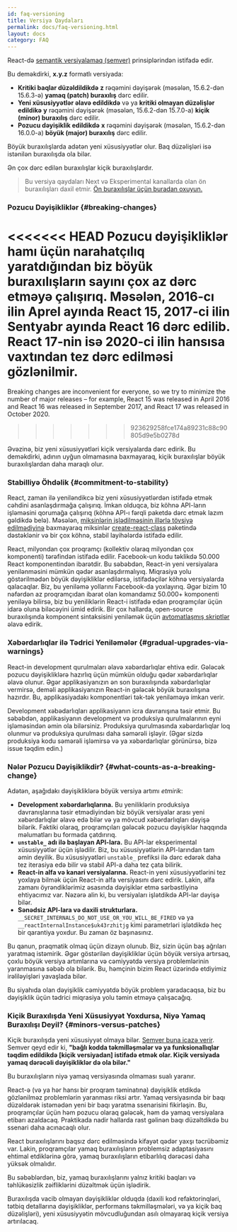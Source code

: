 ```yaml
---
id: faq-versioning
title: Versiya Qaydaları
permalink: docs/faq-versioning.html
layout: docs
category: FAQ
---
```


React-də [semantik versiyalamaq (semver)](https://semver.org/) prinsiplərindən istifadə edir.

Bu deməkdirki, **x.y.z** formatlı versiyada:

* **Kritiki baqlar düzəldildikdə** **z** rəqəmini dəyişərək (məsələn, 15.6.2-dən 15.6.3-ə) **yamaq (patch) buraxılış** dərc edilir.
* **Yeni xüsusiyyətlər əlavə edildikdə** və ya **kritiki olmayan düzəlişlər edildikə** **y** rəqəmini dəyişərək (məsələn, 15.6.2-dən 15.7.0-a) **kiçik (minor) buraxılış** dərc edilir.
* **Pozucu dəyişiklik edildikdə** **x** rəqəmini dəyişərək (məsələn, 15.6.2-dən 16.0.0-a) **böyük (major) buraxılış** dərc edilir.

Böyük buraxılışlarda adətən yeni xüsusiyyətlər olur. Baq düzəlişləri isə istənilən buraxılışda ola bilər.

Ən çox dərc edilən buraxılışlar kiçik buraxılışlardır.

> Bu versiya qaydaları Next və Eksperimental kanallarda olan ön buraxılışları daxil etmir. [Ön buraxılışlar üçün buradan oxuyun.](/docs/release-channels.html)

### Pozucu Dəyişikliklər {#breaking-changes}

<<<<<<< HEAD
Pozucu dəyişikliklər hamı üçün narahatçılıq yaratdığından biz böyük buraxılışların sayını çox az dərc etməyə çalışırıq. Məsələn, 2016-cı ilin Aprel ayında React 15, 2017-ci ilin Sentyabr ayında React 16 dərc edilib. React 17-nin isə 2020-ci ilin hansısa vaxtından tez dərc edilməsi gözlənilmir.
=======
Breaking changes are inconvenient for everyone, so we try to minimize the number of major releases – for example, React 15 was released in April 2016 and React 16 was released in September 2017, and React 17 was released in October 2020.
>>>>>>> 923629258fce174a89231c88c90805d9e5b0278d

Əvəzinə, biz yeni xüsusiyyətləri kiçik versiyalarda dərc edirik. Bu deməkdirki, adının uyğun olmamasına baxmayaraq, kiçik buraxılışlar böyük buraxılışlardan daha maraqlı olur.

### Stabilliyə Öhdəlik {#commitment-to-stability}

React, zaman ilə yeniləndikcə biz yeni xüsusiyyətlərdən istifadə etmək cəhdini asanlaşdırmağa çalışırıq. İmkan olduqca, biz köhnə API-ların işləməsini qorumağa çalışırıq (köhnə API-ı fərqli paketdə dərc etmək lazım gəldikdə belə). Məsələn, [miksinlərin işlədilməsinin illərlə tövsiyə edilmədiyinə](/blog/2016/07/13/mixins-considered-harmful.html) baxmayaraq miksinlər [create-react-class](/docs/react-without-es6.html#mixins) paketində dəstəklənir və bir çox köhnə, stabil layihələrdə istifadə edilir.

React, milyondan çox proqramçı (kollektiv olaraq milyondan çox komponenti) tərəfindən istifadə edilir. Facebook-un kodu təklikdə 50.000 React komponentindən ibarətdir. Bu səbəbdən, React-in yeni versiyalara yenilənməsini mümkün qədər asanlaşdırmalıyıq. Miqrasiya yolu göstərilmədən böyük dəyişikliklər edilərsə, istifadəçilər köhnə versiyalarda qalacaqlar. Biz, bu yeniləmə yollarını Facebook-da yoxlayırıq. Əgər bizim 10 nəfərdən az proqramçıdan ibarət olan komandamız 50.000+ komponenti yeniləyə bilirsə, biz bu yeniliklərin React-i istifadə edən proqramçılar üçün idarə oluna biləcəyini ümid edirik. Bir çox hallarda, open-source buraxılışında komponent sintaksisini yeniləmək üçün [avtomatlaşmış skriptlər](https://github.com/reactjs/react-codemod) əlavə edirik.

### Xəbərdarlıqlar ilə Tədrici Yeniləmələr {#gradual-upgrades-via-warnings}

React-in development qurulmaları əlavə xəbərdarlıqlar ehtiva edir. Gələcək pozucu dəyişikliklərə hazırlıq üçün mümkün olduğu qədər xəbərdarlıqlar əlavə olunur. Əgər applikasiyanızın ən son buraxılışında xəbərdarlıqlar vermirsə, deməli applikasiyanızın React-in gələcək böyük buraxılışına hazırdır. Bu, applikasiyadakı komponentləri tək-tək yeniləməyə imkan verir.

Development xəbədarlıqları applikasiyanın icra davranışına təsir etmir. Bu səbəbdən, applikasiyanın development və produksiya qurulmalarının eyni işləməsindən əmin ola bilərsiniz. Produksiya qurulmasında xəbərdarlıqlar loq olunmur və produksiya qurulması daha səmərəli işləyir. (Əgər sizdə produksiya kodu səmərəli işləmirsə və ya xəbərdarlıqlar görünürsə, bizə issue təqdim edin.)

### Nələr Pozucu Dəyişiklikdir? {#what-counts-as-a-breaking-change}

Adətən, aşağıdakı dəyişikliklərə böyük versiya artımı *etmirik*:

* **Development xəbərdarlıqlarına.** Bu yeniliklərin produksiya davranışlarına təsir etmədiyindən biz böyük versiyalar arası yeni xəbərdarlıqlar əlavə edə bilər və ya mövcud xəbərdarlıqları dəyişə bilərik. Faktiki olaraq, proqramçıları gələcək pozucu dəyişiklər haqqında məlumatları bu formada çatdırırıq.
* **`unstable_` adı ilə başlayan API-lara.** Bu API-lar eksperimental xüsusiyyətlər üçün işlədilir. Biz, bu xüsusiyyətlərin API-larından tam əmin deyilik. Bu xüsusiyyətləri `unstable_` prefiksi ilə dərc edərək daha tez iterasiya edə bilir və stabil API-a daha tez çata bilirik.
* **React-in alfa və kanari versiyalarına.** React-in yeni xüsusiyyətlərini tez yoxlaya bilmək üçün React-in alfa versiyasını dərc edirik. Lakin, alfa zamanı öyrəndiklərimiz əsasında dəyişiklər etmə sərbəstliyinə ehtiyacımız var. Nəzərə alin ki, bu versiyaları işlətdikdə API-lar dəyişə bilər.
* **Sənədsiz API-lara və daxili strukturlara.** `__SECRET_INTERNALS_DO_NOT_USE_OR_YOU_WILL_BE_FIRED` və ya `__reactInternalInstance$uk43rzhitjg` kimi parametrləri işlətdikdə heç bir qarantiya yoxdur. Bu zaman öz başınasınız.

Bu qanun, praqmatik olmaq üçün dizayn olunub. Biz, sizin üçün baş ağrıları yaratmaq istəmirik. Əgər göstərilən dəyişikliklər üçün böyük versiya artırsaq, çoxlu böyük versiya artımlarına və cəmiyyətdə versiya problemlərinin yaranmasına səbəb ola bilərik. Bu, həmçinin bizim React üzərində etdiyimiz irəliləyişləri yavaşlada bilər.

Bu siyahıda olan dəyişiklik cəmiyyətdə böyük problem yaradacaqsa, biz bu dəyişiklik üçün tədrici miqrasiya yolu təmin etməyə çalışacağıq.

### Kiçik Buraxılışda Yeni Xüsusiyyət Yoxdursa, Niyə Yamaq Buraxılışı Deyil? {#minors-versus-patches}

Kiçik buraxılışda yeni xüsusiyyət olmaya bilər. [Semver buna icazə verir](https://semver.org/#spec-item-7). Semver qeyd edir ki, **"bağlı kodda təkmilləşmələr və ya funksionallıqlar təqdim edildikdə [kiçik versiyadan] istifadə etmək olar. Kiçik versiyada yamaq dərəcəli dəyişikliklər də ola bilər."**

Bu buraxılışların niyə yamaq versiyasında olmaması sualı yaranır.

React-ə (və ya hər hansı bir proqram təminatına) dəyişiklik etdikdə gözlənilməz problemlərin yaranması riksi artır. Yamaq versiyasında bir baqı düzəldərək istəmədən yeni bir baqı yaratma ssenarisini fikirləşin. Bu, proqramçılar üçün həm pozucu olaraq gələcək, həm də yamaq versiyalara etibarı azaldacaq. Praktikada nadir hallarda rast gəlinən baqı düzəltdikdə bu ssenari daha acınacaqlı olur.

React buraxılışlarını baqsız dərc edilməsində kifayət qədər yaxşı təcrübəmiz var. Lakin, proqramçılar yamaq buraxılışların problemsiz adaptasiyasını ehtimal etdiklərinə görə, yamaq buraxılışların etibarlılıq dərəcəsi daha yüksək olmalıdır.

Bu səbəblərdən, biz, yamaq buraxılışlarını yalnız kritiki baqları və təhlükəsizlik zəifliklərini düzəltmək üçün işlədirik.

Buraxılışda vacib olmayan dəyişikliklər olduqda (daxili kod refaktorinqləri, tətbiq detallarına dəyişikliklər, performans təkmilləşmələri, və ya kiçik baq düzəlişləri), yeni xüsusiyyətin mövcudluğundan asılı olmayaraq kiçik versiya artırılacaq.
